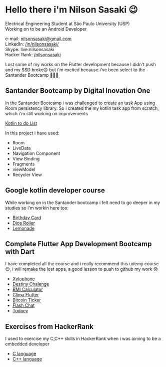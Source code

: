 # Hello there i'm Nilson Sasaki :wink:

Electrical Engineering Student at São Paulo University (USP)  
Working on to be an Android Developer

e-mail: nilsonsasaki@gmail.com  
LinkedIn: [/in/nilsonsasaki/](https://www.linkedin.com/in/nilsonsasaki/)  
Skype: live:nilsonsasaki  
Hacker Rank: [/nilsonsasaki](https://www.hackerrank.com/nilsonsasaki)  

Lost some of my works on the Flutter development because I didn't push and my SSD broke:weary: but i'm excited because i've been select to the Santander Bootcamp :tada::tada::tada:

## Santander Bootcamp by Digital Inovation One 

In the Santander Bootcamp i was challenged to create an task App using Room persistency library. So i created the my kotlin task app from scratch, which i'm still working on improvements

[Kotlin to do List](https://github.com/nilsonsasaki/kotlin-To-Do-List)

In this project i have used:

- Room
- LiveData
- Navigation Component
- View Binding
- Fragments
- viewModel
- Recycler View

## Google kotlin developer course

While working on in the Santander bootcamp i felt need to go deeper in my studies so i'm workin here too:

- [Birthday Card](https://github.com/nilsonsasaki/developer.android_Happy_Birthday)
- [Dice Roller](https://github.com/nilsonsasaki/Dice-Roller)
- [Lemonade](https://github.com/nilsonsasaki/android-basics-kotlin-lemonade-app)

## Complete Flutter App Development Bootcamp with Dart

I have completed all the course and i really recommend this udemy course :wink:, i will remake the lost apps, a good lesson to push to github my work :disappointed: 

- [Xylophone](https://github.com/nilsonsasaki/xylophone-flutter)
- [Destiny Chalenge](https://github.com/nilsonsasaki/destini-challenge-starting)
- [BMI Calculator](https://github.com/nilsonsasaki/bmi-calculator-flutter)
- [Clima Flutter](https://github.com/nilsonsasaki/Clima-Flutter)
- [Bitcoin Ticker](https://github.com/nilsonsasaki/bitcoin-ticker-flutter)
- [Flash Chat](https://github.com/nilsonsasaki/flash-chat-flutter)
- [Todoey](https://github.com/nilsonsasaki/todoey_flutter)

## Exercises from HackerRank

I used to exercise my C,C++ skills in HackerRank when i was aiming to be a embedded developer

- [C language](https://github.com/nilsonsasaki/HackerRank_C)  
- [C++ language](https://github.com/nilsonsasaki/HackerRank_Cpp)

<!--
**nilsonsasaki/nilsonsasaki** is a ✨ _special_ ✨ repository because its `README.md` (this file) appears on your GitHub profile.

Here are some ideas to get you started:

- 🔭 I’m currently working on ...
- 🌱 I’m currently learning ...
- 👯 I’m looking to collaborate on ...
- 🤔 I’m looking for help with ...
- 💬 Ask me about ...
- 📫 How to reach me: ...
- 😄 Pronouns: ...
- ⚡ Fun fact: ...
-->
